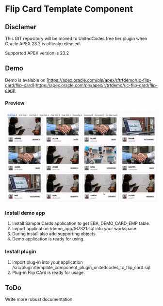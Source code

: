 # Flip Card Template Component

## Disclamer

This GIT repository will be moved to UnitedCodes free tier plugin when Oracle APEX 23.2 is officaly released.

Supported APEX version is 23.2

## Demo

Demo is avaiable on [https://apex.oracle.com/pls/apex/r/trtdemo/uc-flip-card/flip-card](https://apex.oracle.com/pls/apex/r/trtdemo/uc-flip-card/flip-card)

### Preview

![](https://github.com/grlicaa/flipcard/blob/main/docs/images/uc-flipcard-demo-small.gif?raw=true)

### Install demo app

1. Install Sample Cards application to get EBA_DEMO_CARD_EMP table.
2. Import application /demo_app/f67321.sql into your workspace
3. During install also add supporting objects
4. Demo application is ready for using.

### Install plugin

1. Import plug-in into your application /src/plugin/template_component_plugin_unitedcodes_tc_flip_card.sql
2. Plug-in Flip CArd is ready for usage.

## ToDo

Write more rubust documentation